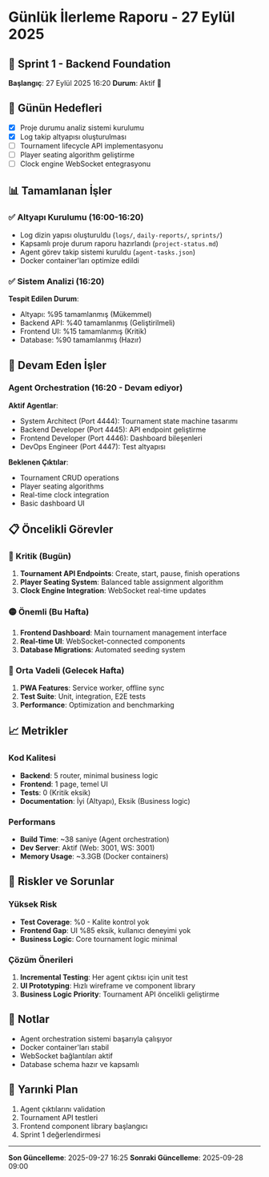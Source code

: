 # Günlük İlerleme Raporu - 27 Eylül 2025

## 📅 Sprint 1 - Backend Foundation
**Başlangıç**: 27 Eylül 2025 16:20
**Durum**: Aktif 🔄

## 🎯 Günün Hedefleri
- [x] Proje durumu analiz sistemi kurulumu
- [x] Log takip altyapısı oluşturulması
- [ ] Tournament lifecycle API implementasyonu
- [ ] Player seating algorithm geliştirme
- [ ] Clock engine WebSocket entegrasyonu

## 📊 Tamamlanan İşler

### ✅ Altyapı Kurulumu (16:00-16:20)
- Log dizin yapısı oluşturuldu (`logs/`, `daily-reports/`, `sprints/`)
- Kapsamlı proje durum raporu hazırlandı (`project-status.md`)
- Agent görev takip sistemi kuruldu (`agent-tasks.json`)
- Docker container'ları optimize edildi

### ✅ Sistem Analizi (16:20)
**Tespit Edilen Durum**:
- Altyapı: %95 tamamlanmış (Mükemmel)
- Backend API: %40 tamamlanmış (Geliştirilmeli)
- Frontend UI: %15 tamamlanmış (Kritik)
- Database: %90 tamamlanmış (Hazır)

## 🔄 Devam Eden İşler

### Agent Orchestration (16:20 - Devam ediyor)
**Aktif Agentlar**:
- System Architect (Port 4444): Tournament state machine tasarımı
- Backend Developer (Port 4445): API endpoint geliştirme
- Frontend Developer (Port 4446): Dashboard bileşenleri
- DevOps Engineer (Port 4447): Test altyapısı

**Beklenen Çıktılar**:
- Tournament CRUD operations
- Player seating algorithms
- Real-time clock integration
- Basic dashboard UI

## 📋 Öncelikli Görevler

### 🚨 Kritik (Bugün)
1. **Tournament API Endpoints**: Create, start, pause, finish operations
2. **Player Seating System**: Balanced table assignment algorithm
3. **Clock Engine Integration**: WebSocket real-time updates

### 🟡 Önemli (Bu Hafta)
1. **Frontend Dashboard**: Main tournament management interface
2. **Real-time UI**: WebSocket-connected components
3. **Database Migrations**: Automated seeding system

### 🔵 Orta Vadeli (Gelecek Hafta)
1. **PWA Features**: Service worker, offline sync
2. **Test Suite**: Unit, integration, E2E tests
3. **Performance**: Optimization and benchmarking

## 📈 Metrikler

### Kod Kalitesi
- **Backend**: 5 router, minimal business logic
- **Frontend**: 1 page, temel UI
- **Tests**: 0 (Kritik eksik)
- **Documentation**: İyi (Altyapı), Eksik (Business logic)

### Performans
- **Build Time**: ~38 saniye (Agent orchestration)
- **Dev Server**: Aktif (Web: 3001, WS: 3001)
- **Memory Usage**: ~3.3GB (Docker containers)

## 🚨 Riskler ve Sorunlar

### Yüksek Risk
- **Test Coverage**: %0 - Kalite kontrol yok
- **Frontend Gap**: UI %85 eksik, kullanıcı deneyimi yok
- **Business Logic**: Core tournament logic minimal

### Çözüm Önerileri
1. **Incremental Testing**: Her agent çıktısı için unit test
2. **UI Prototyping**: Hızlı wireframe ve component library
3. **Business Logic Priority**: Tournament API öncelikli geliştirme

## 📝 Notlar
- Agent orchestration sistemi başarıyla çalışıyor
- Docker container'ları stabil
- WebSocket bağlantıları aktif
- Database schema hazır ve kapsamlı

## 🔮 Yarınki Plan
1. Agent çıktılarını validation
2. Tournament API testleri
3. Frontend component library başlangıcı
4. Sprint 1 değerlendirmesi

---
**Son Güncelleme**: 2025-09-27 16:25
**Sonraki Güncelleme**: 2025-09-28 09:00